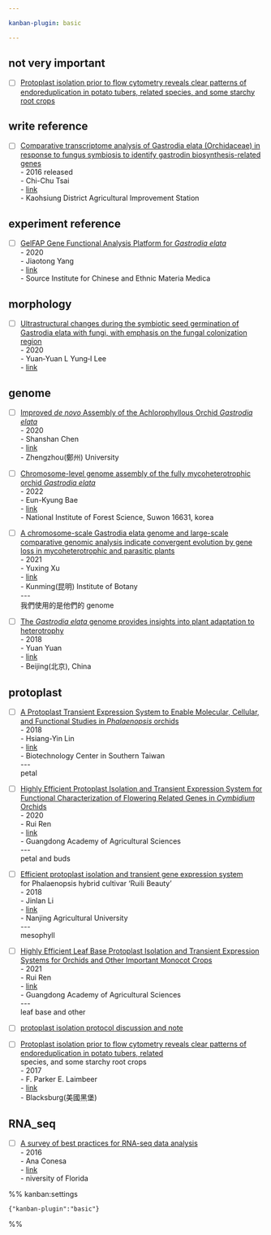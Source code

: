 ```yaml
---

kanban-plugin: basic

---
```


## not very important

- [ ] [Protoplast isolation prior to flow cytometry reveals clear patterns of endoreduplication in potato tubers, related species, and some starchy root crops](Protoplast%20isolation%20prior%20to%20flow%20cytometry%20reveals%20clear%20patterns%20of%20endoreduplication%20in%20potato%20tubers,%20related%20species,%20and%20some%20starchy%20root%20crops.md)


## write reference

- [ ] [Comparative transcriptome analysis of Gastrodia elata (Orchidaceae) in response to fungus symbiosis to identify gastrodin biosynthesis-related genes](Comparative%20transcriptome%20analysis%20of%20Gastrodia%20elata%20(Orchidaceae)%20in%20response%20to%20fungus%20symbiosis%20to%20identify%20gastrodin%20biosynthesis-related%20genes.md)<br>- 2016 released<br>- Chi-Chu Tsai<br>- [link](https://doi.org/10.1186/s12864-016-2508-6)<br>- Kaohsiung District Agricultural Improvement Station


## experiment reference

- [ ] [GelFAP  Gene Functional Analysis Platform for _Gastrodia elata_](GelFAP%20%20Gene%20Functional%20Analysis%20Platform%20for%20_Gastrodia%20elata_.md)<br>- 2020 <br>- Jiaotong Yang<br>- [link](https://doi.org/10.3389/fpls.2020.563237)<br>- Source Institute for Chinese and Ethnic Materia Medica


## morphology

- [ ] [Ultrastructural changes during the symbiotic seed germination of Gastrodia elata with fungi, with emphasis on the fungal colonization region](Ultrastructural%20changes%20during%20the%20symbiotic%20seed%20germination%20of%20Gastrodia%20elata%20with%20fungi,%20with%20emphasis%20on%20the%20fungal%20colonization%20region.md)<br>- 2020<br>- Yuan‑Yuan L Yung‑I Lee<br>- [link](https://as-botanicalstudies.springeropen.com/articles/10.1186/s40529-019-0280-z)


## genome

- [ ] [Improved _de novo_ Assembly of the Achlorophyllous Orchid _Gastrodia elata_](Improved%20_de%20novo_%20Assembly%20of%20the%20Achlorophyllous%20Orchid%20_Gastrodia%20elata_.md)<br>- 2020<br>- Shanshan Chen<br>- [link](https://www.frontiersin.org/articles/10.3389/fgene.2020.580568/full)<br>- Zhengzhou(鄭州) University
- [ ] [Chromosome-level genome assembly of the fully mycoheterotrophic orchid _Gastrodia elata_](Chromosome-level%20genome%20assembly%20of%20the%20fully%20mycoheterotrophic%20orchid%20_Gastrodia%20elata_.md)<br>- 2022<br>- Eun-Kyung Bae<br>- [link](https://academic.oup.com/g3journal/article/12/3/jkab433/6511440)<br>- National Institute of Forest Science, Suwon 16631, korea
- [ ] [A chromosome-scale Gastrodia elata genome and large-scale comparative genomic analysis indicate convergent evolution by gene loss in mycoheterotrophic and parasitic plants](A%20chromosome-scale%20Gastrodia%20elata%20genome%20and%20large-scale%20comparative%20genomic%20analysis%20indicate%20convergent%20evolution%20by%20gene%20loss%20in%20mycoheterotrophic%20and%20parasitic%20plants.md)<br>- 2021<br>- Yuxing Xu<br>- [link](https://pubmed.ncbi.nlm.nih.gov/34647389/)<br>- Kunming(昆明) Institute of Botany<br>---<br>我們使用的是他們的 genome
- [ ] [The _Gastrodia elata_ genome provides insights into plant adaptation to heterotrophy](The%20_Gastrodia%20elata_%20genome%20provides%20insights%20into%20plant%20adaptation%20to%20heterotrophy.md)<br>- 2018<br>- Yuan Yuan<br>- [link](https://www.nature.com/articles/s41467-018-03423-5)<br>- Beijing(北京), China


## protoplast

- [ ] [A Protoplast Transient Expression System to Enable Molecular, Cellular, and Functional Studies in _Phalaenopsis_ orchids](A%20Protoplast%20Transient%20Expression%20System%20to%20Enable%20Molecular,%20Cellular,%20and%20Functional%20Studies%20in%20_Phalaenopsis_%20orchids.md)<br>- 2018<br>- Hsiang-Yin Lin<br>- [link](https://www.frontiersin.org/articles/10.3389/fpls.2018.00843/full)<br>- Biotechnology Center in Southern Taiwan<br>---<br>petal
- [ ] [Highly Efficient Protoplast Isolation and Transient Expression System for Functional Characterization of Flowering Related Genes in _Cymbidium_ Orchids](Highly%20Efficient%20Protoplast%20Isolation%20and%20Transient%20Expression%20System%20for%20Functional%20Characterization%20of%20Flowering%20Related%20Genes%20in%20_Cymbidium_%20Orchids.md)<br>- 2020<br>- Rui Ren<br>- [link](https://pubmed.ncbi.nlm.nih.gov/32218171/)<br>- Guangdong Academy of Agricultural Sciences<br>---<br>petal and buds
- [ ] [Efficient protoplast isolation and transient gene expression system](Efficient%20protoplast%20isolation%20and%20transient%20gene%20expression%20system.md)<br>for Phalaenopsis hybrid cultivar ‘Ruili Beauty’<br>- 2018<br>- Jinlan Li<br>- [link](https://link.springer.com/article/10.1007/s11627-017-9872-z)<br>- Nanjing Agricultural University<br>---<br>mesophyll
- [ ] [Highly Efficient Leaf Base Protoplast Isolation and Transient Expression Systems for Orchids and Other Important Monocot Crops](Highly%20Efficient%20Leaf%20Base%20Protoplast%20Isolation%20and%20Transient%20Expression%20Systems%20for%20Orchids%20and%20Other%20Important%20Monocot%20Crops.md)<br>- 2021<br>- Rui Ren<br>- [link](https://www.frontiersin.org/articles/10.3389/fpls.2021.626015/full)<br>- Guangdong Academy of Agricultural Sciences<br>---<br>leaf base and other
- [ ] [protoplast isolation protocol discussion and note](../protoplast%20isolation%20protocol%20discussion%20and%20note.md)
- [ ] [Protoplast isolation prior to flow cytometry reveals clear patterns of endoreduplication in potato tubers, related](Protoplast%20isolation%20prior%20to%20flow%20cytometry%20reveals%20clear%20patterns%20of%20endoreduplication%20in%20potato%20tubers,%20related.md)<br>species, and some starchy root crops<br>- 2017<br>- F. Parker E. Laimbeer<br>- [link](https://plantmethods.biomedcentral.com/articles/10.1186/s13007-017-0177-3)<br>- Blacksburg(美國黑堡)


## RNA_seq

- [ ] [A survey of best practices for RNA-seq data analysis](../A%20survey%20of%20best%20practices%20for%20RNA-seq%20data%20analysis.md)<br>- 2016<br>- Ana Conesa<br>- [link](https://genomebiology.biomedcentral.com/articles/10.1186/s13059-016-0881-8)<br>- niversity of Florida




%% kanban:settings
```
{"kanban-plugin":"basic"}
```
%%